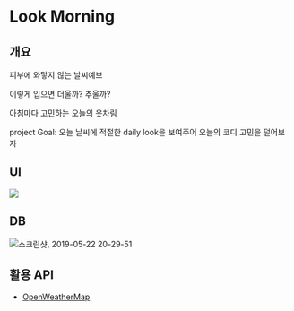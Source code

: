 # Look Morning

## 개요
피부에 와닿지 않는 날씨예보

이렇게 입으면 더울까? 추울까?

아침마다 고민하는 오늘의 옷차림

project Goal: 오늘 날씨에 적절한 daily look을 보여주어 오늘의 코디 고민을 덜어보자


## UI
![](https://user-images.githubusercontent.com/38183218/58165288-674b5280-7cc2-11e9-9f08-e0d74a44ed68.png)


## DB
![스크린샷, 2019-05-22 20-29-51](https://user-images.githubusercontent.com/38183218/58171206-67eae580-7cd0-11e9-9805-f2c85e7029f4.png)


## 활용 API

- [OpenWeatherMap](https://openweathermap.org/api)
